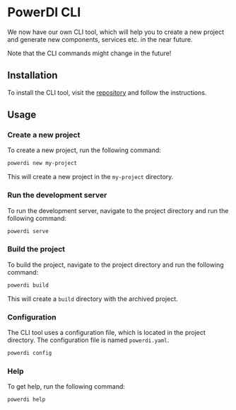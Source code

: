 # PowerDI CLI

We now have our own CLI tool, which will help you to create a new project and generate new components, services etc. in
the near future.

Note that the CLI commands might change in the future!

## Installation

To install the CLI tool, visit the [repository](https://github.com/matejbucek/PowerDI-CLI) and follow the instructions.

## Usage

### Create a new project

To create a new project, run the following command:

```bash
powerdi new my-project
```

This will create a new project in the `my-project` directory.

### Run the development server

To run the development server, navigate to the project directory and run the following command:

```bash
powerdi serve
```

### Build the project

To build the project, navigate to the project directory and run the following command:

```bash
powerdi build
```

This will create a `build` directory with the archived project.

### Configuration

The CLI tool uses a configuration file, which is located in the project directory. The configuration file is named
`powerdi.yaml`.

```bash
powerdi config
```

### Help

To get help, run the following command:

```bash
powerdi help
```